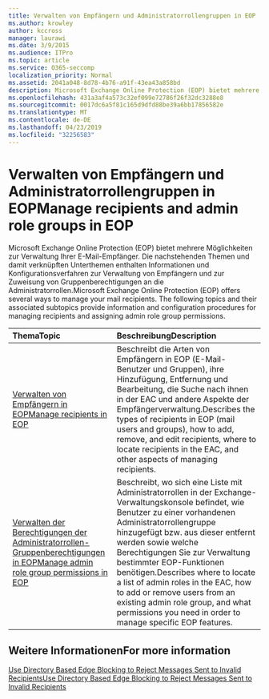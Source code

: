 ```yaml
---
title: Verwalten von Empfängern und Administratorrollengruppen in EOP
ms.author: krowley
author: kccross
manager: laurawi
ms.date: 3/9/2015
ms.audience: ITPro
ms.topic: article
ms.service: O365-seccomp
localization_priority: Normal
ms.assetid: 2041a048-8d78-4b76-a91f-43ea43a858bd
description: Microsoft Exchange Online Protection (EOP) bietet mehrere Möglichkeiten zur Verwaltung Ihrer E-Mail-Empfänger. Die nachstehenden Themen und damit verknüpften Unterthemen enthalten Informationen und Konfigurationsverfahren zur Verwaltung von Empfängern und zur Zuweisung von Gruppenberechtigungen an die Administratorrollen.
ms.openlocfilehash: 431a3af4a573c32ef099e72786f26f32dc3288e8
ms.sourcegitcommit: 0017dc6a5f81c165d9dfd88be39a6bb17856582e
ms.translationtype: MT
ms.contentlocale: de-DE
ms.lasthandoff: 04/23/2019
ms.locfileid: "32256583"
---
```

# <a name="manage-recipients-and-admin-role-groups-in-eop"></a><span data-ttu-id="40c5a-104">Verwalten von Empfängern und Administratorrollengruppen in EOP</span><span class="sxs-lookup"><span data-stu-id="40c5a-104">Manage recipients and admin role groups in EOP</span></span>

<span data-ttu-id="40c5a-p102">Microsoft Exchange Online Protection (EOP) bietet mehrere Möglichkeiten zur Verwaltung Ihrer E-Mail-Empfänger. Die nachstehenden Themen und damit verknüpften Unterthemen enthalten Informationen und Konfigurationsverfahren zur Verwaltung von Empfängern und zur Zuweisung von Gruppenberechtigungen an die Administratorrollen.</span><span class="sxs-lookup"><span data-stu-id="40c5a-p102">Microsoft Exchange Online Protection (EOP) offers several ways to manage your mail recipients. The following topics and their associated subtopics provide information and configuration procedures for managing recipients and assigning admin role group permissions.</span></span>
  
|<span data-ttu-id="40c5a-107">**Thema**</span><span class="sxs-lookup"><span data-stu-id="40c5a-107">**Topic**</span></span>|<span data-ttu-id="40c5a-108">**Beschreibung**</span><span class="sxs-lookup"><span data-stu-id="40c5a-108">**Description**</span></span>|
|:-----|:-----|
|[<span data-ttu-id="40c5a-109">Verwalten von Empfängern in EOP</span><span class="sxs-lookup"><span data-stu-id="40c5a-109">Manage recipients in EOP</span></span>](manage-recipients-in-eop.md) <br/> |<span data-ttu-id="40c5a-110">Beschreibt die Arten von Empfängern in EOP (E-Mail-Benutzer und Gruppen), ihre Hinzufügung, Entfernung und Bearbeitung, die Suche nach ihnen in der EAC und andere Aspekte der Empfängerverwaltung.</span><span class="sxs-lookup"><span data-stu-id="40c5a-110">Describes the types of recipients in EOP (mail users and groups), how to add, remove, and edit recipients, where to locate recipients in the EAC, and other aspects of managing recipients.</span></span>  <br/> |
|[<span data-ttu-id="40c5a-111">Verwalten der Berechtigungen der Administratorrollen-Gruppenberechtigungen in EOP</span><span class="sxs-lookup"><span data-stu-id="40c5a-111">Manage admin role group permissions in EOP</span></span>](manage-admin-role-group-permissions-in-eop.md) <br/> |<span data-ttu-id="40c5a-112">Beschreibt, wo sich eine Liste mit Administratorrollen in der Exchange-Verwaltungskonsole befindet, wie Benutzer zu einer vorhandenen Administratorrollengruppe hinzugefügt bzw. aus dieser entfernt werden sowie welche Berechtigungen Sie zur Verwaltung bestimmter EOP-Funktionen benötigen.</span><span class="sxs-lookup"><span data-stu-id="40c5a-112">Describes where to locate a list of admin roles in the EAC, how to add or remove users from an existing admin role group, and what permissions you need in order to manage specific EOP features.</span></span>  <br/> |
   
## <a name="for-more-information"></a><span data-ttu-id="40c5a-113">Weitere Informationen</span><span class="sxs-lookup"><span data-stu-id="40c5a-113">For more information</span></span>

[<span data-ttu-id="40c5a-114">Use Directory Based Edge Blocking to Reject Messages Sent to Invalid Recipients</span><span class="sxs-lookup"><span data-stu-id="40c5a-114">Use Directory Based Edge Blocking to Reject Messages Sent to Invalid Recipients</span></span>](http://technet.microsoft.com/library/ca7b7416-92ed-40ad-abdb-695be46ea2e4.aspx)
  


